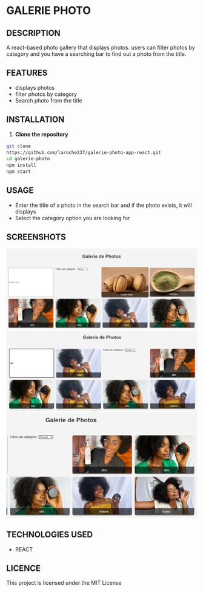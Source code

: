 # GALERIE PHOTO

## DESCRIPTION
A react-based photo gallery that displays photos. users can filter photos by category and you have a searching bar to find out a photo from the title.

 ## FEATURES 
 - displays photos
 - filter photos by category
 - Search photo from the title

 ## INSTALLATION
1. **Clone the repository**
 ```bash
 git clone
 https://github.com/laroche237/galerie-photo-app-react.git
 cd galerie-photo
 npm install
 npm start
 ```

 ## USAGE
* Enter the title of a photo in the search bar and if the photo exists, it will displays
* Select the category option you are looking for

## SCREENSHOTS
![photo gallery](./src/galerie-photo.PNG)
![fontionnalité recherche](./src/fonctionnalite-recherche.PNG)
![fontionnalité filtrage](./src/categorie-fonctionnalite.PNG)

## TECHNOLOGIES USED
- REACT


## LICENCE
This project is licensed under the MIT License

